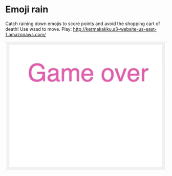 # Emoji rain 
Catch raining down emojis to score points and avoid the shopping cart of death!
Use wsad to move.
Play: http://kermakakku.s3-website-us-east-1.amazonaws.com/

![alt text](./emoji-rain.gif "emoji-rain")
